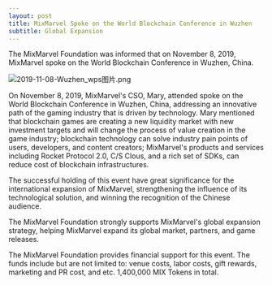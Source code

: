```yaml
---
layout: post
title: MixMarvel Spoke on the World Blockchain Conference in Wuzhen
subtitle: Global Expansion
---
```


The MixMarvel Foundation was informed that on November 8, 2019, MixMarvel spoke on the World Blockchain Conference in Wuzhen, China. 

![2019-11-08-Wuzhen_wps图片.png](https://i.loli.net/2020/02/21/HYwrPoj35NnVUXu.png)

On November 8, 2019, MixMarvel's CSO, Mary, attended spoke on the World Blockchain Conference in Wuzhen, China, addressing an innovative path of the gaming industry that is driven by technology. Mary mentioned that blockchain games are creating a new liquidity market with new investment targets and will change the process of value creation in the game industry; blockchain technology can solve industry pain points of users, developers, and content creators; MixMarvel's products and services including Rocket Protocol 2.0, C/S Clous, and a rich set of SDKs, can reduce cost of blockchain infrastructures. 

The successful holding of this event have great significance for the international expansion of MixMarvel, strengthening the influence of its technological solution, and winning the recognition of the Chinese audience. 

The MixMarvel Foundation strongly supports MixMarvel's global expansion strategy, helping MixMarvel expand its global market, partners, and game releases. 

The MixMarvel Foundation provides financial support for this event. The funds include but are not limited to: venue costs, labor costs, gift rewards, marketing and PR cost, and etc. 1,400,000 MIX Tokens in total. 




